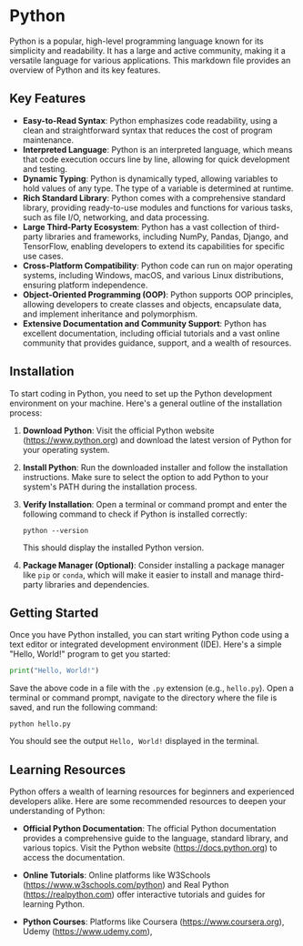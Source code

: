 # Python

Python is a popular, high-level programming language known for its simplicity and readability. It has a large and active community, making it a versatile language for various applications. This markdown file provides an overview of Python and its key features.

## Key Features

- **Easy-to-Read Syntax**: Python emphasizes code readability, using a clean and straightforward syntax that reduces the cost of program maintenance.
- **Interpreted Language**: Python is an interpreted language, which means that code execution occurs line by line, allowing for quick development and testing.
- **Dynamic Typing**: Python is dynamically typed, allowing variables to hold values of any type. The type of a variable is determined at runtime.
- **Rich Standard Library**: Python comes with a comprehensive standard library, providing ready-to-use modules and functions for various tasks, such as file I/O, networking, and data processing.
- **Large Third-Party Ecosystem**: Python has a vast collection of third-party libraries and frameworks, including NumPy, Pandas, Django, and TensorFlow, enabling developers to extend its capabilities for specific use cases.
- **Cross-Platform Compatibility**: Python code can run on major operating systems, including Windows, macOS, and various Linux distributions, ensuring platform independence.
- **Object-Oriented Programming (OOP)**: Python supports OOP principles, allowing developers to create classes and objects, encapsulate data, and implement inheritance and polymorphism.
- **Extensive Documentation and Community Support**: Python has excellent documentation, including official tutorials and a vast online community that provides guidance, support, and a wealth of resources.

## Installation

To start coding in Python, you need to set up the Python development environment on your machine. Here's a general outline of the installation process:

1. **Download Python**: Visit the official Python website (https://www.python.org) and download the latest version of Python for your operating system.

2. **Install Python**: Run the downloaded installer and follow the installation instructions. Make sure to select the option to add Python to your system's PATH during the installation process.

3. **Verify Installation**: Open a terminal or command prompt and enter the following command to check if Python is installed correctly:

   ```shell
   python --version
   ```

   This should display the installed Python version.

4. **Package Manager (Optional)**: Consider installing a package manager like `pip` or `conda`, which will make it easier to install and manage third-party libraries and dependencies.

## Getting Started

Once you have Python installed, you can start writing Python code using a text editor or integrated development environment (IDE). Here's a simple "Hello, World!" program to get you started:

```python
print("Hello, World!")
```

Save the above code in a file with the `.py` extension (e.g., `hello.py`). Open a terminal or command prompt, navigate to the directory where the file is saved, and run the following command:

```shell
python hello.py
```

You should see the output `Hello, World!` displayed in the terminal.

## Learning Resources

Python offers a wealth of learning resources for beginners and experienced developers alike. Here are some recommended resources to deepen your understanding of Python:

- **Official Python Documentation**: The official Python documentation provides a comprehensive guide to the language, standard library, and various topics. Visit the Python website (https://docs.python.org) to access the documentation.

- **Online Tutorials**: Online platforms like W3Schools (https://www.w3schools.com/python) and Real Python (https://realpython.com) offer interactive tutorials and guides for learning Python.

- **Python Courses**: Platforms like Coursera (https://www.coursera.org), Udemy (https://www.udemy.com),